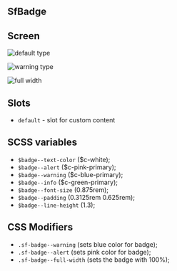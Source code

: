 ## SfBadge

## Screen
![default type](https://user-images.githubusercontent.com/7866718/58428800-4164ea00-80d6-11e9-8824-1cae51ce1f23.png)

![warning type](https://user-images.githubusercontent.com/7866718/58428815-4cb81580-80d6-11e9-9d9a-a12055c02d7a.png)

![full width](https://user-images.githubusercontent.com/7866718/58382441-c380e000-7ffc-11e9-971e-7e164968c4cf.png)

## Slots

- `default` - slot for custom content

## SCSS variables
- `$badge--text-color` ($c-white);
- `$badge--alert` ($c-pink-primary);
- `$badge--warning` ($c-blue-primary);
- `$badge--info` ($c-green-primary);
- `$badge--font-size` (0.875rem);
- `$badge--padding` (0.3125rem 0.625rem);
- `$badge--line-height` (1.3);


## CSS Modifiers
- `.sf-badge--warning` (sets blue color for badge);
- `.sf-badge--alert` (sets pink color for badge);
- `.sf-badge--full-width` (sets the badge with 100%);
        
        
